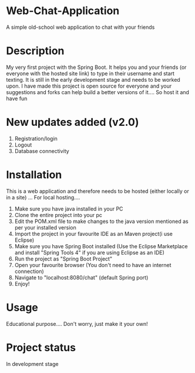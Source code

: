 # Web-Chat-Application
A simple old-school web application to chat  with your friends

# Description
My very first project with the Spring Boot. It helps you and your friends (or everyone with the hosted site link) 
to type in their username and start texting. It is still in the early development stage and needs to be worked upon.
I have made this project is open source for everyone and your suggestions and forks can help build a better versions 
of it.... So host it and have fun

# New updates added (v2.0)
1. Registration/login
2. Logout
3. Database connectivity

# Installation
This is a web application and therefore needs to be hosted (either locally or in a site)
...
For local hosting....
1. Make sure you have java installed in your PC
2. Clone the entire project into your pc
3. Edit the POM.xml file to make changes to the java version mentioned as per your installed version
3. Import the project in your favourite IDE as an Maven project(i use Eclipse)
4. Make sure you have Spring Boot installed (Use the Eclipse Marketplace and install "Spring Tools 4" if you are using Eclipse as an IDE)
5. Run the project as "Spring Boot Project"
6. Open your favourite browser (You don't need to have an internet connection)
7. Navigate to "localhost:8080/chat" (default Spring port)
8. Enjoy!

# Usage
Educational purpose....
Don't worry, just make it your own!

# Project status
In development stage
